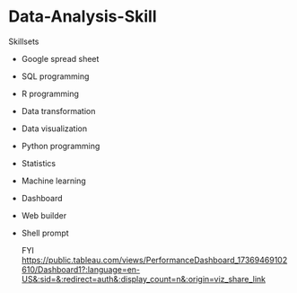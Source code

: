 # Data-Analysis-Skill
Skillsets
- Google spread sheet
- SQL programming
- R programming
- Data transformation
- Data visualization
- Python programming
- Statistics
- Machine learning
- Dashboard
- Web builder
- Shell prompt


  FYI
  https://public.tableau.com/views/PerformanceDashboard_17369469102610/Dashboard1?:language=en-US&:sid=&:redirect=auth&:display_count=n&:origin=viz_share_link
